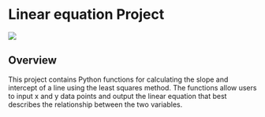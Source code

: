 # Linear equation Project
![]([http://url/to/img.png](https://substackcdn.com/image/fetch/f_auto,q_auto:good,fl_progressive:steep/https%3A%2F%2Fsubstack-post-media.s3.amazonaws.com%2Fpublic%2Fimages%2F62413fa0-3d80-411c-af93-ebd0f096a26a_1042x644.png))
## Overview
This project contains Python functions for calculating the slope and intercept of a line using the least squares method.
The functions allow users to input x and y data points and output the linear equation that best describes the relationship between the two variables.
